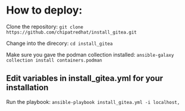 # How to deploy:

Clone the repository:
```git clone https://github.com/chipatredhat/install_gitea.git```

Change into the direcory:
```cd install_gitea```

Make sure you gave the podman collection installed:
```ansible-galaxy collection install containers.podman```

## Edit variables in install_gitea.yml for your installation

Run the playbook:
```ansible-playbook install_gitea.yml -i localhost,```
